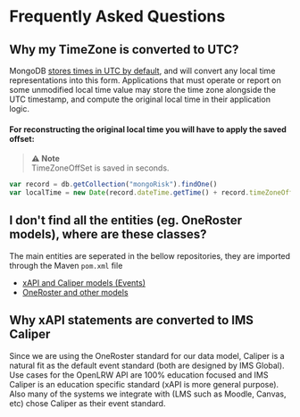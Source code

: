 # Frequently Asked Questions

## Why my TimeZone is converted to UTC?
MongoDB [stores times in UTC by default](https://docs.mongodb.com/manual/reference/bson-types/#document-bson-type-date), and will convert any local time representations into this form.
Applications that must operate or report on some unmodified local time value may store the time zone alongside the UTC timestamp, and compute the original local time in their application logic.

#### For reconstructing the original local time you will have to apply the saved offset:
>  **⚠ Note** <br>
TimeZoneOffSet is saved in seconds.

```javascript
var record = db.getCollection("mongoRisk").findOne()
var localTime = new Date(record.dateTime.getTime() + record.timeZoneOffset)
```

## I don't find all the entities (eg. OneRoster models), where are these classes?

The main entities are seperated in the bellow repositories, they are imported through the Maven `pom.xml` file
- [xAPI and Caliper models (Events)](https://github.com/Apereo-Learning-Analytics-Initiative/lai-event)
- [OneRoster and other models](https://github.com/Apereo-Learning-Analytics-Initiative/lai-model)



## Why xAPI statements are converted to IMS Caliper

Since we are using the OneRoster standard for our data model, Caliper is a natural fit as the default event standard (both are designed by IMS Global). Use cases for the OpenLRW API are 100% education focused and IMS Caliper is an education specific standard (xAPI is more general purpose). Also many of the systems we integrate with (LMS such as Moodle, Canvas, etc) chose Caliper as their event standard.
